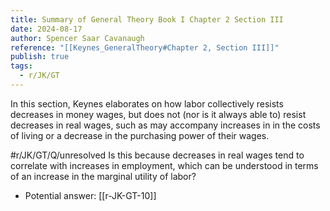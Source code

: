 ```yaml
---
title: Summary of General Theory Book I Chapter 2 Section III
date: 2024-08-17
author: Spencer Saar Cavanaugh
reference: "[[Keynes_GeneralTheory#Chapter 2, Section III]]"
publish: true
tags:
  - r/JK/GT
---
```

In this section, Keynes elaborates on how labor collectively resists decreases in money wages, but does not (nor is it always able to) resist decreases in real wages, such as may accompany increases in in the costs of living or a decrease in the purchasing power of their wages.

#r/JK/GT/Q/unresolved Is this because decreases in real wages tend to correlate with increases in employment, which can be understood in terms of an increase in the marginal utility of labor?

- Potential answer: [[r-JK-GT-10]]
